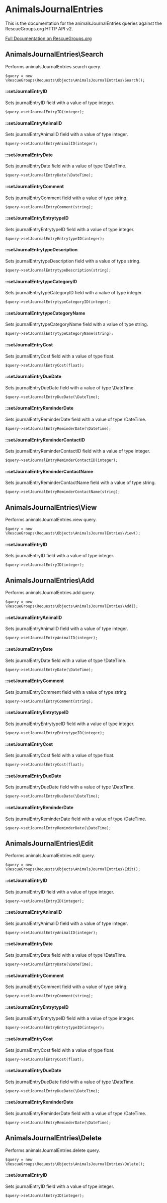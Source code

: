 # AnimalsJournalEntries

This is the documentation for the animalsJournalEntries queries against the RescueGroups.org HTTP API v2.

[Full Documentation on RescueGroups.org](https://userguide.rescuegroups.org/display/APIDG/Object+definitions#Objectdefinitions-animalsJournalEntries)

## AnimalsJournalEntries\Search

Performs animalsJournalEntries.search query.

    $query = new \RescueGroups\Requests\Objects\AnimalsJournalEntries\Search();

#### ::setJournalEntryID

Sets journalEntryID field with a value of type integer.

    $query->setJournalEntryID(integer);

#### ::setJournalEntryAnimalID

Sets journalEntryAnimalID field with a value of type integer.

    $query->setJournalEntryAnimalID(integer);

#### ::setJournalEntryDate

Sets journalEntryDate field with a value of type \DateTime.

    $query->setJournalEntryDate(\DateTime);

#### ::setJournalEntryComment

Sets journalEntryComment field with a value of type string.

    $query->setJournalEntryComment(string);

#### ::setJournalEntryEntrytypeID

Sets journalEntryEntrytypeID field with a value of type integer.

    $query->setJournalEntryEntrytypeID(integer);

#### ::setJournalEntrytypeDescription

Sets journalEntrytypeDescription field with a value of type string.

    $query->setJournalEntrytypeDescription(string);

#### ::setJournalEntrytypeCategoryID

Sets journalEntrytypeCategoryID field with a value of type integer.

    $query->setJournalEntrytypeCategoryID(integer);

#### ::setJournalEntrytypeCategoryName

Sets journalEntrytypeCategoryName field with a value of type string.

    $query->setJournalEntrytypeCategoryName(string);

#### ::setJournalEntryCost

Sets journalEntryCost field with a value of type float.

    $query->setJournalEntryCost(float);

#### ::setJournalEntryDueDate

Sets journalEntryDueDate field with a value of type \DateTime.

    $query->setJournalEntryDueDate(\DateTime);

#### ::setJournalEntryReminderDate

Sets journalEntryReminderDate field with a value of type \DateTime.

    $query->setJournalEntryReminderDate(\DateTime);

#### ::setJournalEntryReminderContactID

Sets journalEntryReminderContactID field with a value of type integer.

    $query->setJournalEntryReminderContactID(integer);

#### ::setJournalEntryReminderContactName

Sets journalEntryReminderContactName field with a value of type string.

    $query->setJournalEntryReminderContactName(string);



## AnimalsJournalEntries\View

Performs animalsJournalEntries.view query.

    $query = new \RescueGroups\Requests\Objects\AnimalsJournalEntries\View();

#### ::setJournalEntryID

Sets journalEntryID field with a value of type integer.

    $query->setJournalEntryID(integer);



## AnimalsJournalEntries\Add

Performs animalsJournalEntries.add query.

    $query = new \RescueGroups\Requests\Objects\AnimalsJournalEntries\Add();

#### ::setJournalEntryAnimalID

Sets journalEntryAnimalID field with a value of type integer.

    $query->setJournalEntryAnimalID(integer);

#### ::setJournalEntryDate

Sets journalEntryDate field with a value of type \DateTime.

    $query->setJournalEntryDate(\DateTime);

#### ::setJournalEntryComment

Sets journalEntryComment field with a value of type string.

    $query->setJournalEntryComment(string);

#### ::setJournalEntryEntrytypeID

Sets journalEntryEntrytypeID field with a value of type integer.

    $query->setJournalEntryEntrytypeID(integer);

#### ::setJournalEntryCost

Sets journalEntryCost field with a value of type float.

    $query->setJournalEntryCost(float);

#### ::setJournalEntryDueDate

Sets journalEntryDueDate field with a value of type \DateTime.

    $query->setJournalEntryDueDate(\DateTime);

#### ::setJournalEntryReminderDate

Sets journalEntryReminderDate field with a value of type \DateTime.

    $query->setJournalEntryReminderDate(\DateTime);



## AnimalsJournalEntries\Edit

Performs animalsJournalEntries.edit query.

    $query = new \RescueGroups\Requests\Objects\AnimalsJournalEntries\Edit();

#### ::setJournalEntryID

Sets journalEntryID field with a value of type integer.

    $query->setJournalEntryID(integer);

#### ::setJournalEntryAnimalID

Sets journalEntryAnimalID field with a value of type integer.

    $query->setJournalEntryAnimalID(integer);

#### ::setJournalEntryDate

Sets journalEntryDate field with a value of type \DateTime.

    $query->setJournalEntryDate(\DateTime);

#### ::setJournalEntryComment

Sets journalEntryComment field with a value of type string.

    $query->setJournalEntryComment(string);

#### ::setJournalEntryEntrytypeID

Sets journalEntryEntrytypeID field with a value of type integer.

    $query->setJournalEntryEntrytypeID(integer);

#### ::setJournalEntryCost

Sets journalEntryCost field with a value of type float.

    $query->setJournalEntryCost(float);

#### ::setJournalEntryDueDate

Sets journalEntryDueDate field with a value of type \DateTime.

    $query->setJournalEntryDueDate(\DateTime);

#### ::setJournalEntryReminderDate

Sets journalEntryReminderDate field with a value of type \DateTime.

    $query->setJournalEntryReminderDate(\DateTime);



## AnimalsJournalEntries\Delete

Performs animalsJournalEntries.delete query.

    $query = new \RescueGroups\Requests\Objects\AnimalsJournalEntries\Delete();

#### ::setJournalEntryID

Sets journalEntryID field with a value of type integer.

    $query->setJournalEntryID(integer);





